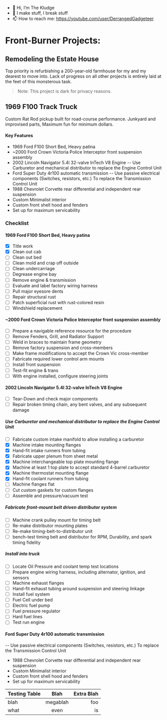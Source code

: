 - 👋 Hi, I’m The Kludge
- 👀 I make stuff, I break stuff
- 📫 How to reach me: https://youtube.com/user/DerrangedGadgeteer

# Front-Burner Projects:

## Remodeling the Estate House

Top priority is refurbishing a 200-year-old farmhouse for my and my dearest to move into.  Lack of progress on all other projects is entirely laid at the feet of this monsterous task.

> Note: This project is dark for privacy reasons.

## 1969 F100 Track Truck
Custom Rat Rod pickup built for road-course performance.  Junkyard and improvised parts, Maximum fun for minimum dollars.
#### Key Features
- 1969 Ford F100 Short Bed, Heavy patina
- ~2000 Ford Crown Victoria Police Interceptor front suspension assembly
- 2002 Lincoln Navigator 5.4l 32-valve InTech V8 Engine
  -- Use Carburetor and mechanical distributor to replace the Engine Control Unit
- Ford Super Duty 4r100 automatic transmission
  -- Use passive electrical components (Switches, resistors, etc.) To replace the Transmission Control Unit
- 1988 Chevrolet Corvette rear differential and independent rear suspension
- Custom Minimalist interior
- Custom front shell hood and fenders
- Set up for maximum servicability
### Checklist
#### 1969 Ford F100 Short Bed, Heavy patina
- [x] Title work
- [x]  Clean out cab
- [ ]  Clean out bed
- [ ] Clean mold and crap off outside
- [ ] Clean undercarriage
- [ ]  Degrease engine bay
- [ ] Remove engine & transmission
- [ ] Evaluate and label factory wiring harness
- [ ] Pull major eyesore dents
- [ ] Repair structural rust
- [ ] Patch superficial rust with rust-colored resin
- [ ] Windshield replacement

#### ~2000 Ford Crown Victoria Police Interceptor front suspension assembly
- [ ] Prepare a navigable reference resource for the procedure
- [ ] Remove Fenders, Grill, and Radiator Support
- [ ] Weld in braces to maintain frame geometry
- [ ] Remove factory suspension and cross-members
- [ ] Make frame modifications to accept the Crown Vic cross-member
- [ ] Fabricate required lower control arm mounts
- [ ] Install front suspension
- [ ] Test-fit engine & trans
- [ ] With engine installed, configure steering joints

#### 2002 Lincoln Navigator 5.4l 32-valve InTech V8 Engine
- [ ] Tear-Down and check major components
- [ ] Repair broken timing chain, any bent valves, and any subsequent damage

##### Use Carburetor and mechanical distributor to replace the Engine Control Unit
- [ ] Fabricate custom intake manifold to allow installing a carburetor
- [x] Machine intake mounting flanges
- [x] Hand-fit intake runners from tubing
- [x] Fabricate upper plenum from sheet metal
- [x] Machine interchangeable top plate mounting flange
- [x] Machine at least 1 top plate to accept standard 4-barrel carburetor
- [x] Machine thermostat mounting flange
- [x] Hand-fit coolant runners from tubing
- [ ] Machine flanges flat
- [ ] Cut custom gaskets for custom flanges
- [ ] Assemble and pressure/vacuum test

##### Fabricate front-mount belt driven distributor system
- [ ] Machine crank pulley mount for timing belt
- [ ] Re-make distributor mounting plates
- [ ] Re-make timing-belt-to-distributor unit
- [ ] bench-test timing belt and distributor for RPM, Durability, and spark timing fidelity

##### Install into truck
- [ ] Locate Oil Pressure and coolant temp test locations
- [ ] Prepare engine wiring harness, including alternator, ignition, and sensors
- [ ] Machine exhaust flanges
- [ ] Hand-fit exhaust tubing around suspension and steering linkage
- [ ] Install fuel system
- [ ] Fuel Cell under bed
- [ ] Electric fuel pump
- [ ] Fuel pressure regulator
- [ ] Hard fuel lines
- [ ] Test run engine

#### Ford Super Duty 4r100 automatic transmission
  -- Use passive electrical components (Switches, resistors, etc.) To replace the Transmission Control Unit
- 1988 Chevrolet Corvette rear differential and independent rear suspension
- Custom Minimalist interior
- Custom front shell hood and fenders
- Set up for maximum servicability

<!---
DerrangedGadgeteer/DerrangedGadgeteer is a ✨ special ✨ repository because its `README.md` (this file) appears on your GitHub profile.
You can click the Preview link to take a look at your changes.
--->

| Testing Table | Blah | Extra Blah |
|:--|:--:|--:|
|blah|megablah|foo|
| what | even | is |

